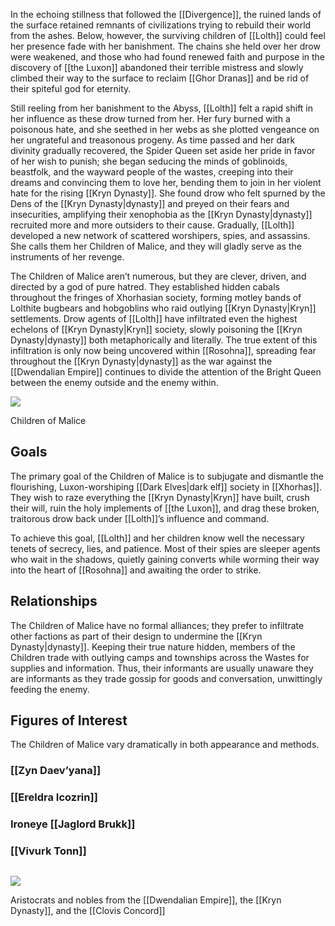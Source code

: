 
In the echoing stillness that followed the [[Divergence]], the ruined lands of the surface retained remnants of civilizations trying to rebuild their world from the ashes. Below, however, the surviving children of [[Lolth]] could feel her presence fade with her banishment. The chains she held over her drow were weakened, and those who had found renewed faith and purpose in the discovery of [[the Luxon]] abandoned their terrible mistress and slowly climbed their way to the surface to reclaim [[Ghor Dranas]] and be rid of their spiteful god for eternity.

Still reeling from her banishment to the Abyss, [[Lolth]] felt a rapid shift in her influence as these drow turned from her. Her fury burned with a poisonous hate, and she seethed in her webs as she plotted vengeance on her ungrateful and treasonous progeny. As time passed and her dark divinity gradually recovered, the Spider Queen set aside her pride in favor of her wish to punish; she began seducing the minds of goblinoids, beastfolk, and the wayward people of the wastes, creeping into their dreams and convincing them to love her, bending them to join in her violent hate for the rising [[Kryn Dynasty]]. She found drow who felt spurned by the Dens of the [[Kryn Dynasty|dynasty]] and preyed on their fears and insecurities, amplifying their xenophobia as the [[Kryn Dynasty|dynasty]] recruited more and more outsiders to their cause. Gradually, [[Lolth]] developed a new network of scattered worshipers, spies, and assassins. She calls them her Children of Malice, and they will gladly serve as the instruments of her revenge.

The Children of Malice aren’t numerous, but they are clever, driven, and directed by a god of pure hatred. They established hidden cabals throughout the fringes of Xhorhasian society, forming motley bands of Lolthite bugbears and hobgoblins who raid outlying [[Kryn Dynasty|Kryn]] settlements. Drow agents of [[Lolth]] have infiltrated even the highest echelons of [[Kryn Dynasty|Kryn]] society, slowly poisoning the [[Kryn Dynasty|dynasty]] both metaphorically and literally. The true extent of this infiltration is only now being uncovered within [[Rosohna]], spreading fear throughout the [[Kryn Dynasty|dynasty]] as the war against the [[Dwendalian Empire]] continues to divide the attention of the Bright Queen between the enemy outside and the enemy within.

[![](https://media.dndbeyond.com/compendium-images/egtw/yDOyqyOocErRgYJK/02-10.png)](https://media.dndbeyond.com/compendium-images/egtw/yDOyqyOocErRgYJK/02-10.png)

Children of Malice

## Goals

The primary goal of the Children of Malice is to subjugate and dismantle the flourishing, Luxon-worshiping [[Dark Elves|dark elf]] society in [[Xhorhas]]. They wish to raze everything the [[Kryn Dynasty|Kryn]] have built, crush their will, ruin the holy implements of [[the Luxon]], and drag these broken, traitorous drow back under [[Lolth]]’s influence and command.

To achieve this goal, [[Lolth]] and her children know well the necessary tenets of secrecy, lies, and patience. Most of their spies are sleeper agents who wait in the shadows, quietly gaining converts while worming their way into the heart of [[Rosohna]] and awaiting the order to strike.

## Relationships

The Children of Malice have no formal alliances; they prefer to infiltrate other factions as part of their design to undermine the [[Kryn Dynasty|dynasty]]. Keeping their true nature hidden, members of the Children trade with outlying camps and townships across the Wastes for supplies and information. Thus, their informants are usually unaware they are informants as they trade gossip for goods and conversation, unwittingly feeding the enemy.

## Figures of Interest

The Children of Malice vary dramatically in both appearance and methods.

### [[Zyn Daev’yana]]

### [[Ereldra Icozrin]]

### Ironeye [[Jaglord Brukk]]

### [[Vivurk Tonn]]
## 
[![](https://media.dndbeyond.com/compendium-images/egtw/yDOyqyOocErRgYJK/02-06.png)](https://media.dndbeyond.com/compendium-images/egtw/yDOyqyOocErRgYJK/02-06.png)

Aristocrats and nobles from the [[Dwendalian Empire]], the [[Kryn Dynasty]], and the [[Clovis Concord]]